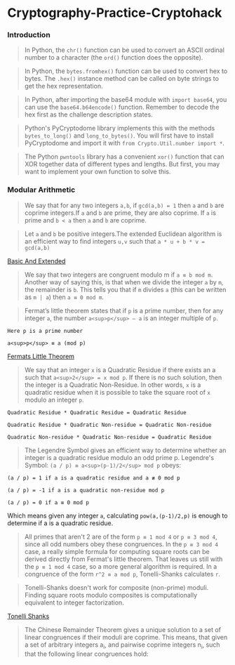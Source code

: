 # Cryptography-Practice-Cryptohack

### Introduction

> In Python, the `chr()` function can be used to convert an ASCII ordinal number to a character (the `ord()` function does the opposite).

> In Python, the `bytes.fromhex()` function can be used to convert hex to bytes. The `.hex()` instance method can be called on byte strings to get the hex representation.

> In Python, after importing the base64 module with `import base64`, you can use the `base64.b64encode()` function. Remember to decode the hex first as the challenge description states.

> Python's PyCryptodome library implements this with the methods `bytes_to_long()` and `long_to_bytes()`. You will first have to install PyCryptodome and import it with `from Crypto.Util.number import *`.

> The Python `pwntools` library has a convenient `xor()` function that can XOR together data of different types and lengths. But first, you may want to implement your own function to solve this.

### Modular Arithmetic

> We say that for any two integers `a,b`, if `gcd(a,b) = 1` then `a` and `b` are coprime integers.If `a` and `b` are prime, they are also coprime. If `a` is prime and `b < a` then `a` and `b` are coprime.

> Let `a` and `b` be positive integers.The extended Euclidean algorithm is an efficient way to find integers `u,v` such that
`a * u + b * v = gcd(a,b)`

[Basic And Extended](https://www.geeksforgeeks.org/euclidean-algorithms-basic-and-extended/)

> We say that two integers are congruent modulo m if `a ≡ b mod m`. Another way of saying this, is that when we divide the integer `a` by `m`, the remainder is `b`. This tells you that if `m` divides `a` (this can be written as `m | a`) then `a ≡ 0 mod m`.

> Fermat’s little theorem states that if `p` is a prime number, then for any integer `a`, the number `a<sup>p</sup> – a` is an integer multiple of `p`.
```
Here p is a prime number

a<sup>p</sup> ≡ a (mod p)
```

[Fermats Little Theorem](https://www.geeksforgeeks.org/fermats-little-theorem/)

> We say that an integer `x` is a Quadratic Residue if there exists an a such that `a<sup>2</sup> = x mod p`. If there is no such solution, then the integer is a Quadratic Non-Residue. In other words, `x` is a quadratic residue when it is possible to take the square root of `x` modulo an integer `p`.

```
Quadratic Residue * Quadratic Residue = Quadratic Residue

Quadratic Residue * Quadratic Non-residue = Quadratic Non-residue

Quadratic Non-residue * Quadratic Non-residue = Quadratic Residue
```

> The Legendre Symbol gives an efficient way to determine whether an integer is a quadratic residue modulo an odd prime p.
> Legendre's Symbol: `(a / p) ≡ a<sup>(p-1)/2</sup> mod p` obeys:
```
(a / p) = 1 if a is a quadratic residue and a ≢ 0 mod p

(a / p) = -1 if a is a quadratic non-residue mod p

(a / p) = 0 if a ≡ 0 mod p
```
Which means given any integer `a`, calculating `pow(a,(p-1)/2,p)` is enough to determine if a is a quadratic residue.

> All primes that aren't 2 are of the form `p ≡ 1 mod 4` or `p ≡ 3 mod 4`, since all odd numbers obey these congruences. In the `p ≡ 3 mod 4` case, a really simple formula for computing square roots can be derived directly from Fermat's little theorem. That leaves us still with the `p ≡ 1 mod 4` case, so a more general algorithm is required. In a congruence of the form `r^2 ≡ a mod p`, Tonelli-Shanks calculates `r`.

> Tonelli-Shanks doesn't work for composite (non-prime) moduli. Finding square roots modulo composites is computationally equivalent to integer factorization.

[Tonelli Shanks](https://www.geeksforgeeks.org/find-square-root-modulo-p-set-2-shanks-tonelli-algorithm/)

> The Chinese Remainder Theorem gives a unique solution to a set of linear congruences if their moduli are coprime. This means, that given a set of arbitrary integers a<sub>i</sub>, and pairwise coprime integers n<sub>i</sub>, such that the following linear congruences hold:




